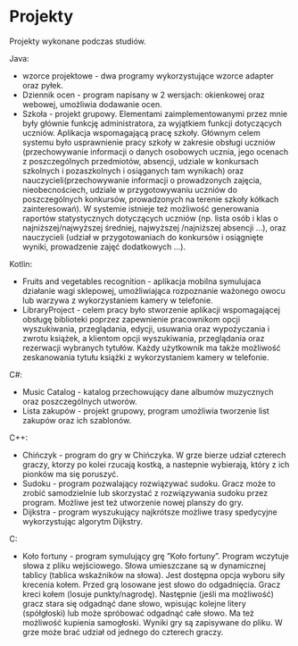 # Projekty
Projekty wykonane podczas studiów.

Java:
- wzorce projektowe - dwa programy wykorzystujące wzorce adapter oraz pyłek.
- Dziennik ocen - program napisany w 2 wersjach: okienkowej oraz webowej, umożliwia dodawanie ocen.
- Szkoła - projekt grupowy. Elementami zaimplementowanymi przez mnie były głównie funkcję administratora, za wyjątkiem funkcji dotyczących uczniów. Aplikacja wspomagającą pracę szkoły. Głównym celem systemu było usprawnienie pracy szkoły w zakresie obsługi uczniów (przechowywanie informacji o danych osobowych ucznia, jego ocenach z poszczególnych przedmiotów, absencji, udziale w konkursach szkolnych i pozaszkolnych i osiąganych tam wynikach) oraz nauczycieli(przechowywanie informacji o prowadzonych zajęcia, nieobecnościech, udziale w przygotowywaniu uczniów do poszczególnych konkursów, prowadzonych na terenie szkoły kółkach zainteresowań). W systemie istnieje też możliwość generowania raportów statystycznych dotyczących uczniów (np. lista osób i klas o najniższej/najwyższej średniej, najwyższej /najniższej absencji ...), oraz nauczycieli (udział w przygotowaniach do konkursów i osiągnięte wyniki, prowadzenie zajęć dodatkowych ...).

Kotlin:
- Fruits and vegetables recognition - aplikacja mobilna symulujaca działanie wagi sklepowej, umożliwiająca rozpoznanie ważonego owocu lub warzywa z wykorzystaniem kamery w telefonie.
- LibraryProject - celem pracy było stworzenie aplikacji wspomagającej obsługę biblioteki poprzez zapewnienie pracownikom opcji wyszukiwania, przeglądania, edycji, usuwania oraz wypożyczania i zwrotu książek, a klientom opcji wyszukiwania, przeglądania oraz rezerwacji wybranych tytułów. Każdy użytkownik ma także możliwość zeskanowania tytułu książki z wykorzystaniem kamery w telefonie.

C#:
- Music Catalog - katalog przechowujący dane albumów muzycznych oraz poszczególnych utworów. 
- Lista zakupów - projekt grupowy, program umożliwia tworzenie list zakupów oraz ich szablonów.

C++:
- Chińczyk - program do gry w Chińczyka. W grze bierze udział czterech graczy, ktorzy po kolei rzucają kostką, a nastepnie wybierają, który z ich pionków
ma się poruszyć.
- Sudoku - program pozwalający rozwiązywać sudoku. Gracz może to zrobić
samodzielnie lub skorzystać z rozwiązywania sudoku przez program. Możliwe
jest też utworzenie nowej planszy do gry.
- Dijkstra - program wyszukujący najkrótsze możliwe trasy spedycyjne wykorzystując algorytm Dijkstry.

C:
- Koło fortuny - program symulujący grę ”Koło fortuny”. Program wczytuje słowa
z pliku wejściowego. Słowa umieszczane są w dynamicznej tablicy (tablica
wskaźników na słowa). Jest dostępna opcja wyboru siły krecenia kołem.
Przed grą losowane jest słowo do odgadnięcia. Gracz kreci kołem (losuje
punkty/nagrodę). Następnie (jeśli ma możliwość) gracz stara się odgadnąć
dane słowo, wpisując kolejne litery (spółgłoski) lub może spróbować odgadnąć całe słowo. Ma też możliwość kupienia samogłoski. Wyniki gry są zapisywane do pliku. W grze może brać udział od jednego do czterech graczy.










